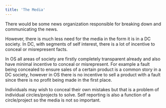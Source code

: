 ```yaml
---
title: 'The Media'
---
```


There would be some news organization responsible for breaking down and communicating the news.

However, there is much less need for the media in the form it is in a DC society. In DC, with segments of self interest, there is a lot of incentive to conceal or misrepresent facts.

In OS all areas of society are firstly completely transparent already and also have minimal incentive to conceal or misrepresent. For example a fault being concealed to ensure sales of a certain product is a common story in a DC society, however in OS there is no incentive to sell a product with a fault since there is no profit being made in the first place.

Individuals may wish to conceal their own mistakes but that is a problem of individual circles/projects to solve. Self reporting is also a function of a circle/project so the media is not so important.
